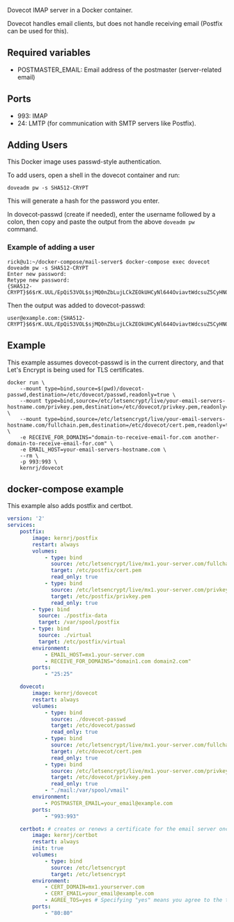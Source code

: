 Dovecot IMAP server in a Docker container.

Dovecot handles email clients, but does not handle receiving email (Postfix can be used for this).

## Required variables
- POSTMASTER_EMAIL: Email address of the postmaster (server-related email)

## Ports
- 993: IMAP
- 24: LMTP (for communication with SMTP servers like Postfix).

## Adding Users
This Docker image uses passwd-style authentication.

To add users, open a shell in the dovecot container and run:
```console
doveadm pw -s SHA512-CRYPT
```
This will generate a hash for the password you enter.

In dovecot-passwd (create if needed), enter the username followed by a colon, then copy and paste the output from the above `doveadm pw` command.

### Example of adding a user

```console
rick@u1:~/docker-compose/mail-server$ docker-compose exec dovecot doveadm pw -s SHA512-CRYPT
Enter new password:
Retype new password:
{SHA512-CRYPT}$6$rK.UUL/EpQi53VOL$sjMQ0nZbLujLCkZEOkUHCyNl644OviavtWdcsuZ5CyHNQoCehl/gKyl/eCLM6LGbbWJjpNEMfa5mFfwlvmHkX1
```

Then the output was added to dovecot-passwd:
```
user@example.com:{SHA512-CRYPT}$6$rK.UUL/EpQi53VOL$sjMQ0nZbLujLCkZEOkUHCyNl644OviavtWdcsuZ5CyHNQoCehl/gKyl/eCLM6LGbbWJjpNEMfa5mFfwlvmHkX1
```


## Example

This example assumes dovecot-passwd is in the current directory, and that Let's Encrypt is being used for TLS certificates.

```console
docker run \
    --mount type=bind,source=$(pwd)/dovecot-passwd,destination=/etc/dovecot/passwd,readonly=true \
    --mount type=bind,source=/etc/letsencrypt/live/your-email-servers-hostname.com/privkey.pem,destination=/etc/dovecot/privkey.pem,readonly=true \
    --mount type=bind,source=/etc/letsencrypt/live/your-email-servers-hostname.com/fullchain.pem,destination=/etc/dovecot/cert.pem,readonly=true \
    -e RECEIVE_FOR_DOMAINS="domain-to-receive-email-for.com another-domain-to-receive-email-for.com" \
    -e EMAIL_HOST=your-email-servers-hostname.com \
    --rm \
    -p 993:993 \
    kernrj/dovecot
```

## docker-compose example

This example also adds postfix and certbot.

```yml
version: '2'
services:
    postfix:
        image: kernrj/postfix
        restart: always
        volumes:
            - type: bind
              source: /etc/letsencrypt/live/mx1.your-server.com/fullchain.pem
              target: /etc/postfix/cert.pem
              read_only: true
            - type: bind
              source: /etc/letsencrypt/live/mx1.your-server.com/privkey.pem
              target: /etc/postfix/privkey.pem
              read_only: true
	    - type: bind
	      source: ./postfix-data
	      target: /var/spool/postfix
	    - type: bind
	      source: ./virtual
	      target: /etc/postfix/virtual
        environment:
            - EMAIL_HOST=mx1.your-server.com
            - RECEIVE_FOR_DOMAINS="domain1.com domain2.com"
        ports:
            - "25:25"

    dovecot:
        image: kernrj/dovecot
        restart: always
        volumes:
            - type: bind
              source: ./dovecot-passwd
              target: /etc/dovecot/passwd
              read_only: true
            - type: bind
              source: /etc/letsencrypt/live/mx1.your-server.com/fullchain.pem
              target: /etc/dovecot/cert.pem
              read_only: true
            - type: bind
              source: /etc/letsencrypt/live/mx1.your-server.com/privkey.pem
              target: /etc/dovecot/privkey.pem
              read_only: true
            - "./mail:/var/spool/vmail"
        environment:
            - POSTMASTER_EMAIL=your_email@example.com
        ports:
            - "993:993"

    certbot: # creates or renews a certificate for the email server once every 30 days
        image: kernrj/certbot
        restart: always
        init: true
        volumes:
            - type: bind
              source: /etc/letsencrypt
              target: /etc/letsencrypt
        environment:
            - CERT_DOMAIN=mx1.yourserver.com
            - CERT_EMAIL=your_email@example.com
            - AGREE_TOS=yes # Specifying "yes" means you agree to the terms of service in the certbot application in the container being launched. This is equivalent to `certbot --agree-tos`.
        ports:
            - "80:80"
```
